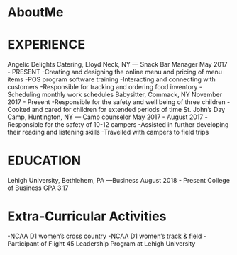 # AboutMe
# EXPERIENCE
Angelic Delights Catering, Lloyd Neck, NY — Snack Bar Manager
May 2017 - PRESENT
-Creating and designing the online menu and pricing of menu items
-POS program software training 
-Interacting and connecting with customers
-Responsible for tracking and ordering food inventory
-Scheduling monthly work schedules
Babysitter, Commack, NY 
November 2017 - Present
-Responsible for the safety and well being of three children 
-Cooked and cared for children for extended periods of time
St. John’s Day Camp, Huntington, NY — Camp counselor
May 2017 - August 2017
-Responsible for the safety of 10-12 campers
-Assisted in further developing their reading and listening skills
-Travelled with campers to field trips
# EDUCATION
Lehigh University, Bethlehem, PA —Business
August 2018 - Present
College of Business
GPA 3.17
# Extra-Curricular Activities
-NCAA D1 women’s cross country
-NCAA D1 women’s track & field
-Participant of Flight 45 Leadership Program at Lehigh University
